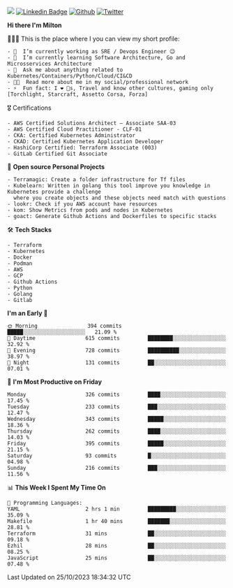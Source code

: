![](https://komarev.com/ghpvc/?username=miltlima&color=blueviolet) [![Linkedin Badge](https://img.shields.io/badge/-LinkedIn-blue?style=flat-square&logo=Linkedin&logoColor=white&link=https://www.linkedin.com/in/miltonlimaj/)](https://www.linkedin.com/in/miltonlimaj/) [![Github](https://img.shields.io/github/followers/miltlima?style=social)](https://github.com/miltlima?tab=followers) [![Twitter](https://img.shields.io/twitter/follow/milt_lima?style=social)](https://twitter.com/milt_lima)
 


     
**Hi there I'm Milton**

👨🏽‍💻 This is the place where I you can view my short profile:
```text
- 🔭  I’m currently working as SRE / Devops Engineer 😉
- 🌱  I’m currently learning Software Architecture, Go and Microsservices Architecture
- 💬  Ask me about anything related to Kubernetes/Containers/Python/Cloud/CI&CD
- 👨‍💻  Read more about me in my social/professional network
- ⚡  Fun fact: I ❤️ 🐶s, Travel and know other cultures, gaming only [Torchlight, Starcraft, Assetto Corsa, Forza]
```
🎖 Certifications
```text
- AWS Certified Solutions Architect – Associate SAA-03
- AWS Certified Cloud Practitioner - CLF-01
- CKA: Certified Kubernetes Administrator
- CKAD: Certified Kubernetes Application Developer
- HashiCorp Certified: Terraform Associate (003)
- GitLab Certified Git Associate
```
📐 **Open source Personal Projects**

```text
- Terramagic: Create a folder infrastructure for Tf files
- Kubelearn: Written in golang this tool improve you knowledge in Kubernetes provide a challenge
  where you create objects and these objects need match with questions
- lookr: Check if you AWS account have resources
- kom: Show Metrics from pods and nodes in Kubernetes
- goact: Generate Github Actions and Dockerfiles to specific stacks
```
🛠 **Tech Stacks**

```text
- Terraform
- Kubernetes
- Docker
- Podman
- AWS
- GCP
- Github Actions
- Python
- Golang
- Gitlab
```         

<!--START_SECTION:waka-->
**I'm an Early 🐤** 

```text
🌞 Morning                394 commits         █████░░░░░░░░░░░░░░░░░░░░   21.09 % 
🌆 Daytime                615 commits         ████████░░░░░░░░░░░░░░░░░   32.92 % 
🌃 Evening                728 commits         ██████████░░░░░░░░░░░░░░░   38.97 % 
🌙 Night                  131 commits         ██░░░░░░░░░░░░░░░░░░░░░░░   07.01 % 
```
📅 **I'm Most Productive on Friday** 

```text
Monday                   326 commits         ████░░░░░░░░░░░░░░░░░░░░░   17.45 % 
Tuesday                  233 commits         ███░░░░░░░░░░░░░░░░░░░░░░   12.47 % 
Wednesday                343 commits         █████░░░░░░░░░░░░░░░░░░░░   18.36 % 
Thursday                 262 commits         ████░░░░░░░░░░░░░░░░░░░░░   14.03 % 
Friday                   395 commits         █████░░░░░░░░░░░░░░░░░░░░   21.15 % 
Saturday                 93 commits          █░░░░░░░░░░░░░░░░░░░░░░░░   04.98 % 
Sunday                   216 commits         ███░░░░░░░░░░░░░░░░░░░░░░   11.56 % 
```


📊 **This Week I Spent My Time On** 

```text
💬 Programming Languages: 
YAML                     2 hrs 1 min         █████████░░░░░░░░░░░░░░░░   35.09 % 
Makefile                 1 hr 40 mins        ███████░░░░░░░░░░░░░░░░░░   28.81 % 
Terraform                31 mins             ██░░░░░░░░░░░░░░░░░░░░░░░   09.18 % 
Ezhil                    28 mins             ██░░░░░░░░░░░░░░░░░░░░░░░   08.25 % 
JavaScript               25 mins             ██░░░░░░░░░░░░░░░░░░░░░░░   07.48 % 
```


 Last Updated on 25/10/2023 18:34:32 UTC
<!--END_SECTION:waka-->
